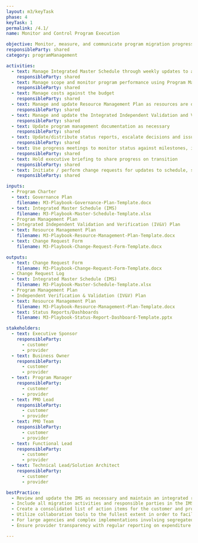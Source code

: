 ```yaml
---
layout: m3/keyTask
phase: 4
keyTask: 1
permalink: /4.1/
name: Monitor and Control Program Execution

objective: Monitor, measure, and communicate program migration progress.
responsibleParty: shared
category: programManagement

activities:
  - text: Manage Integrated Master Schedule through weekly updates to activities, dates, duration, & dependencies
    responsibleParty: shared
  - text: Manage scope and monitor program performance using Program Management Plan
    responsibleParty: shared
  - text: Manage costs against the budget
    responsibleParty: shared
  - text: Manage and update Resource Management Plan as resources are on or off boarded or as needs change
    responsibleParty: shared
  - text: Manage and update the Integrated Independent Validation and Verification (IV&V) Plan
    responsibleParty: shared
  - text: Update program management documentation as necessary
    responsibleParty: shared
  - text: Update/distribute status reports, escalate decisions and issues through decision-making bodies
    responsibleParty: shared
  - text: Use progress meetings to monitor status against milestones, issues, risks; Make decisions in each workstream
    responsibleParty: shared
  - text: Hold executive briefing to share progress on transition
    responsibleParty: shared
  - text: Initiate / perform change requests for updates to schedule, scope, & requirements; Update Change Request Log
    responsibleParty: shared

inputs:
  - Program Charter
  - text: Governance Plan
    filename: M3-Playbook-Governance-Plan-Template.docx
  - text: Integrated Master Schedule (IMS)
    filename: M3-Playbook-Master-Schedule-Template.xlsx
  - Program Management Plan
  - Integrated Independent Validation and Verification (IV&V) Plan
  - text: Resource Management Plan
    filename: M3-Playbook-Resource-Management-Plan-Template.docx
  - text: Change Request Form
    filename: M3-Playbook-Change-Request-Form-Template.docx

outputs:
  - text: Change Request Form
    filename: M3-Playbook-Change-Request-Form-Template.docx
  - Change Request Log
  - text: Integrated Master Schedule (IMS)
    filename: M3-Playbook-Master-Schedule-Template.xlsx
  - Program Management Plan
  - Independent Verification & Validation (IV&V) Plan
  - text: Resource Management Plan
    filename: M3-Playbook-Resource-Management-Plan-Template.docx
  - text: Status Reports/Dashboards
    filename: M3-Playbook-Status-Report-Dashboard-Template.pptx

stakeholders:
  - text: Executive Sponsor
    responsibleParty:
      - customer
      - provider
  - text: Business Owner
    responsibleParty:
      - customer
      - provider
  - text: Program Manager
    responsibleParty:
      - customer
      - provider
  - text: PMO Lead
    responsibleParty:
      - customer
      - provider
  - text: PMO Team
    responsibleParty:
      - customer
      - provider
  - text: Functional Lead
    responsibleParty:
      - customer
      - provider
  - text: Technical Lead/Solution Architect
    responsibleParty:
      - customer
      - provider

bestPractice:
  - Review and update the IMS as necessary and maintain an integrated recurring meeting and reporting cadence
  - Include all migration activities and responsible parties in the IMS. Migrations that include core and non-core services should align all services to the IMS
  - Create a consolidated list of action items for the customer and provider
  - Utilize collaboration tools to the fullest extent in order to facilitate information sharing across the migration program
  - For large agencies and complex implementations involving segregated business processes, teams should be co-located to ensure ease of communication, collaboration and problem solving; and to maximize program integration, including network access, conferencing needs
  - Ensure provider transparency with regular reporting on expenditure to date

---
```

